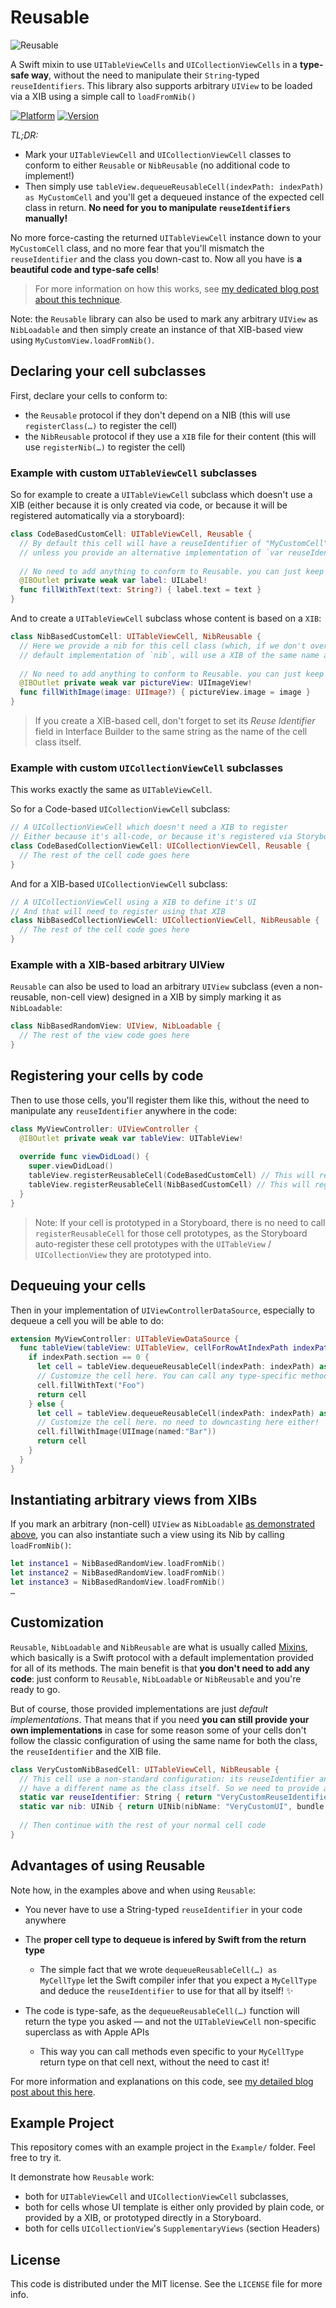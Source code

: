 # Reusable

![Reusable](Example/ReusableDemo/Assets.xcassets/AppIcon.appiconset/AppIcon-167.png)

A Swift mixin to use `UITableViewCells` and `UICollectionViewCells` in a **type-safe way**, without the need to manipulate their `String`-typed `reuseIdentifiers`. This library also supports arbitrary `UIView` to be loaded via a XIB using a simple call to `loadFromNib()`

[![Platform](http://cocoapod-badges.herokuapp.com/p/Reusable/badge.png)](http://cocoadocs.org/docsets/Reusable)
[![Version](http://cocoapod-badges.herokuapp.com/v/Reusable/badge.png)](http://cocoadocs.org/docsets/Reusable)

*TL;DR:*

* Mark your `UITableViewCell` and `UICollectionViewCell` classes to conform to either `Reusable` or `NibReusable` (no additional code to implement!)
* Then simply use `tableView.dequeueReusableCell(indexPath: indexPath) as MyCustomCell` and you'll get a dequeued instance of the expected cell class in return. **No need for you to manipulate `reuseIdentifiers` manually!**

No more force-casting the returned `UITableViewCell` instance down to your `MyCustomCell` class, and no more fear that you'll mismatch the `reuseIdentifier` and the class you down-cast to. Now all you have is **a beautiful code and type-safe cells**!

> For more information on how this works, see [my dedicated blog post about this technique](http://alisoftware.github.io/swift/generics/2016/01/06/generic-tableviewcells/).

Note: the `Reusable` library can also be used to mark any arbitrary `UIView` as `NibLoadable` and then simply create an instance of that XIB-based view using `MyCustomView.loadFromNib()`.

## Declaring your cell subclasses

First, declare your cells to conform to:

* the `Reusable` protocol if they don't depend on a NIB (this will use `registerClass(…)` to register the cell)
* the `NibReusable` protocol if they use a `XIB` file for their content (this will use `registerNib(…)` to register the cell)

### Example with custom `UITableViewCell` subclasses

So for example to create a `UITableViewCell` subclass which doesn't use a XIB (either because it is only created via code, or because it will be registered automatically via a storyboard):

```swift
class CodeBasedCustomCell: UITableViewCell, Reusable {
  // By default this cell will have a reuseIdentifier of "MyCustomCell"
  // unless you provide an alternative implementation of `var reuseIdentifier`
  
  // No need to add anything to conform to Reusable. you can just keep your normal cell code
  @IBOutlet private weak var label: UILabel!
  func fillWithText(text: String?) { label.text = text }
}
```

And to create a `UITableViewCell` subclass whose content is based on a `XIB`:

```swift
class NibBasedCustomCell: UITableViewCell, NibReusable {
  // Here we provide a nib for this cell class (which, if we don't override the protocol's
  // default implementation of `nib`, will use a XIB of the same name as the class)
  
  // No need to add anything to conform to Reusable. you can just keep your normal cell code
  @IBOutlet private weak var pictureView: UIImageView!
  func fillWithImage(image: UIImage?) { pictureView.image = image }
}
```

> If you create a XIB-based cell, don't forget to set its _Reuse Identifier_ field in Interface Builder to the same string as the name of the cell class itself.

### Example with custom  `UICollectionViewCell` subclasses

This works exactly the same as `UITableViewCell`.

So for a Code-based `UICollectionViewCell` subclass:

```swift
// A UICollectionViewCell which doesn't need a XIB to register
// Either because it's all-code, or because it's registered via Storyboard
class CodeBasedCollectionViewCell: UICollectionViewCell, Reusable {
  // The rest of the cell code goes here
}
```

And for a XIB-based `UICollectionViewCell` subclass:

```swift
// A UICollectionViewCell using a XIB to define it's UI
// And that will need to register using that XIB
class NibBasedCollectionViewCell: UICollectionViewCell, NibReusable {
  // The rest of the cell code goes here
}
```

### Example with a XIB-based arbitrary UIView

`Reusable` can also be used to load an arbitrary `UIView` subclass (even a non-reusable, non-cell view) designed in a XIB by simply marking it as `NibLoadable`:

```swift
class NibBasedRandomView: UIView, NibLoadable {
  // The rest of the view code goes here
}
```

## Registering your cells by code

Then to use those cells, you'll register them like this, without the need to manipulate any `reuseIdentifier` anywhere in the code:

```swift
class MyViewController: UIViewController {
  @IBOutlet private weak var tableView: UITableView!
  
  override func viewDidLoad() {
    super.viewDidLoad()
    tableView.registerReusableCell(CodeBasedCustomCell) // This will register using the class without using a UINib
    tableView.registerReusableCell(NibBasedCustomCell) // This will register using NibBasedCustomCell.xib
  }
}
```

> Note: If your cell is prototyped in a Storyboard, there is no need to call `registerReusableCell` for those cell prototypes, as the Storyboard auto-register these cell prototypes with the `UITableView` / `UICollectionView` they are prototyped into.

## Dequeuing your cells

Then in your implementation of `UIViewControllerDataSource`, especially to dequeue a cell you will be able to do:

```swift
extension MyViewController: UITableViewDataSource {
  func tableView(tableView: UITableView, cellForRowAtIndexPath indexPath: NSIndexPath) -> UITableViewCell {
    if indexPath.section == 0 {
      let cell = tableView.dequeueReusableCell(indexPath: indexPath) as CodeBasedCustomCell
      // Customize the cell here. You can call any type-specific methods here without the need for type-casting
      cell.fillWithText("Foo")
      return cell
    } else {
      let cell = tableView.dequeueReusableCell(indexPath: indexPath) as NibBasedCustomCell
      // Customize the cell here. no need to downcasting here either!
      cell.fillWithImage(UIImage(named:"Bar"))
      return cell
    }
  }
}
```

## Instantiating arbitrary views from XIBs

If you mark an arbitrary (non-cell) `UIView` as `NibLoadable` [as demonstrated above](#example-with-a-xib-based-arbitrary-uiview), you can also instantiate such a view using its Nib by calling `loadFromNib()`:

```swift
let instance1 = NibBasedRandomView.loadFromNib()
let instance2 = NibBasedRandomView.loadFromNib()
let instance3 = NibBasedRandomView.loadFromNib()
…
```

## Customization

`Reusable`, `NibLoadable` and `NibReusable` are what is usually called [Mixins](http://alisoftware.github.io/swift/protocol/2015/11/08/mixins-over-inheritance/), which basically is a Swift protocol with a default implementation provided for all of its methods. The main benefit is that **you don't need to add any code**: just conform to `Reusable`, `NibLoadable` or `NibReusable` and you're ready to go.

But of course, those provided implementations are just _default implementations_. That means that if you need **you can still provide your own implementations** in case for some reason some of your cells don't follow the classic configuration of using the same name for both the class, the `reuseIdentifier` and the XIB file.

```swift
class VeryCustomNibBasedCell: UITableViewCell, NibReusable {
  // This cell use a non-standard configuration: its reuseIdentifier and XIB file
  // have a different name as the class itself. So we need to provide a custom implementation or `NibReusable`
  static var reuseIdentifier: String { return "VeryCustomReuseIdentifier" }
  static var nib: UINib { return UINib(nibName: "VeryCustomUI", bundle: nil) } // Use VeryCustomUI.xib
  
  // Then continue with the rest of your normal cell code 
}
```

## Advantages of using Reusable

Note how, in the examples above and when using `Reusable`:

* You never have to use a String-typed `reuseIdentifier` in your code anywhere
* The **proper cell type to dequeue is infered by Swift from the return type**

  * The simple fact that we wrote `dequeueReusableCell(…) as MyCellType` let the Swift compiler infer that you expect a `MyCellType` and deduce the `reuseIdentifier` to use for that all by itself! ✨

* The code is type-safe, as the `dequeueReusableCell(…)` function will return the type you asked — and not the `UITableViewCell` non-specific superclass as with Apple APIs

  * This way you can call methods even specific to your `MyCellType` return type on that cell next, without the need to cast it!

For more information and explanations on this code, see [my detailed blog post about this here](http://alisoftware.github.io/swift/generics/2016/01/06/generic-tableviewcells/).


## Example Project

This repository comes with an example project in the `Example/` folder. Feel free to try it.

It demonstrate how `Reusable` work:

* both for `UITableViewCell` and `UICollectionViewCell` subclasses,
* both for cells whose UI template is either only provided by plain code, or provided by a XIB, or prototyped directly in a Storyboard.
* both for cells `UICollectionView`'s `SupplementaryViews` (section Headers)

## License

This code is distributed under the MIT license. See the `LICENSE` file for more info.
